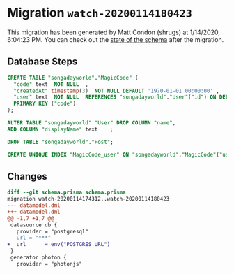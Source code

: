 # Migration `watch-20200114180423`

This migration has been generated by Matt Condon (shrugs) at 1/14/2020, 6:04:23 PM.
You can check out the [state of the schema](./schema.prisma) after the migration.

## Database Steps

```sql
CREATE TABLE "songadayworld"."MagicCode" (
  "code" text  NOT NULL  ,
  "createdAt" timestamp(3)  NOT NULL DEFAULT '1970-01-01 00:00:00' ,
  "user" text  NOT NULL  REFERENCES "songadayworld"."User"("id") ON DELETE RESTRICT,
  PRIMARY KEY ("code")
);

ALTER TABLE "songadayworld"."User" DROP COLUMN "name",
ADD COLUMN "displayName" text    ;

DROP TABLE "songadayworld"."Post";

CREATE UNIQUE INDEX "MagicCode_user" ON "songadayworld"."MagicCode"("user")
```

## Changes

```diff
diff --git schema.prisma schema.prisma
migration watch-20200114174312..watch-20200114180423
--- datamodel.dml
+++ datamodel.dml
@@ -1,7 +1,7 @@
 datasource db {
   provider = "postgresql"
-  url = "***"
+  url      = env("POSTGRES_URL")
 }
 generator photon {
   provider = "photonjs"
```


